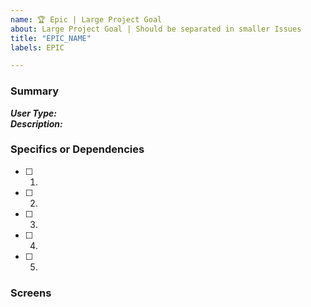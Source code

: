```yaml
---
name: 🏆 Epic | Large Project Goal
about: Large Project Goal | Should be separated in smaller Issues
title: "EPIC_NAME"
labels: EPIC

---
```

### Summary
**_User Type:_**  
**_Description:_**  


### Specifics or Dependencies
- [ ] 1. 
- [ ] 2. 
- [ ] 3. 
- [ ] 4. 
- [ ] 5. 

### Screens
